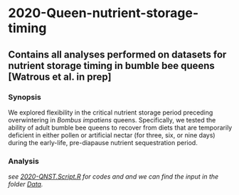 # 2020-Queen-nutrient-storage-timing

## Contains all analyses performed on datasets for nutrient storage timing in bumble bee queens [Watrous et al. in prep]

### Synopsis

We explored flexibility in the critical nutrient storage period preceding overwintering in *Bombus impatiens* queens. Specifically, we tested the ability of adult bumble bee queens to recover from diets that are temporarily deficient in either pollen or artificial nectar (for three, six, or nine days) during the early-life, pre-diapause nutrient sequestration period.

### Analysis
_see [2020-QNST.Script.R](https://github.com/claudinpcosta/2020-Queen-nutrient-storage-timing/blob/main/2020-QNST.Script.R) for codes and  and we can find the input in the folder [Data](https://github.com/claudinpcosta/2020-Queen-nutrient-storage-timing-experiment/tree/master/Data)._
